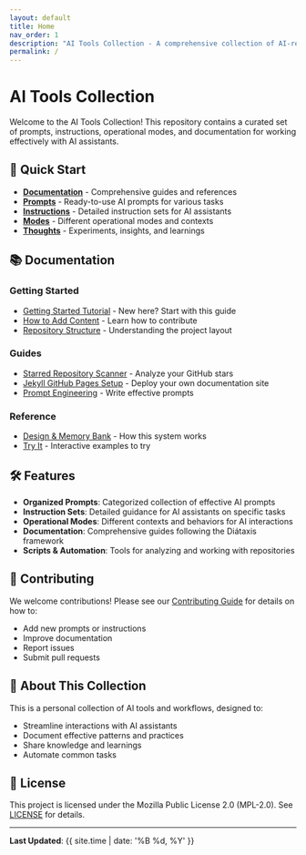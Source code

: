 ```yaml
---
layout: default
title: Home
nav_order: 1
description: "AI Tools Collection - A comprehensive collection of AI-related tools, prompts, instructions, and documentation for personal use."
permalink: /
---
```


# AI Tools Collection

Welcome to the AI Tools Collection! This repository contains a curated set of prompts, instructions, operational modes, and documentation for working effectively with AI assistants.

## 🚀 Quick Start

- **[Documentation](docs/)** - Comprehensive guides and references
- **[Prompts](_prompts/)** - Ready-to-use AI prompts for various tasks
- **[Instructions](_instructions/)** - Detailed instruction sets for AI assistants
- **[Modes](_modes/)** - Different operational modes and contexts
- **[Thoughts](_thoughts/)** - Experiments, insights, and learnings

## 📚 Documentation

### Getting Started
- [Getting Started Tutorial](docs/tutorials/getting-started.md) - New here? Start with this guide
- [How to Add Content](docs/how-to/add-a-prompt-or-instruction.md) - Learn how to contribute
- [Repository Structure](docs/reference/repo-structure.md) - Understanding the project layout

### Guides
- [Starred Repository Scanner](docs/guides/starred-repository-scanner.md) - Analyze your GitHub stars
- [Jekyll GitHub Pages Setup](docs/guides/jekyll-github-pages-setup.md) - Deploy your own documentation site
- [Prompt Engineering](docs/guides/prompt-engineering.md) - Write effective prompts

### Reference
- [Design & Memory Bank](docs/explain/design-and-memory-bank.md) - How this system works
- [Try It](docs/try-it.md) - Interactive examples to try

## 🛠️ Features

- **Organized Prompts**: Categorized collection of effective AI prompts
- **Instruction Sets**: Detailed guidance for AI assistants on specific tasks
- **Operational Modes**: Different contexts and behaviors for AI interactions
- **Documentation**: Comprehensive guides following the Diátaxis framework
- **Scripts & Automation**: Tools for analyzing and working with repositories

## 🤝 Contributing

We welcome contributions! Please see our [Contributing Guide](CONTRIBUTING.md) for details on how to:
- Add new prompts or instructions
- Improve documentation
- Report issues
- Submit pull requests

## 📖 About This Collection

This is a personal collection of AI tools and workflows, designed to:
- Streamline interactions with AI assistants
- Document effective patterns and practices
- Share knowledge and learnings
- Automate common tasks

## 📄 License

This project is licensed under the Mozilla Public License 2.0 (MPL-2.0). See [LICENSE](LICENSE) for details.

---

**Last Updated**: {{ site.time | date: '%B %d, %Y' }}
